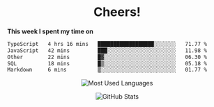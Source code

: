 <h1 align="center">Cheers!</h1>

**This week I spent my time on**
<!--START_SECTION:waka-->

```txt
TypeScript   4 hrs 16 mins   ██████████████████░░░░░░░   71.77 %
JavaScript   42 mins         ███░░░░░░░░░░░░░░░░░░░░░░   11.98 %
Other        22 mins         █▓░░░░░░░░░░░░░░░░░░░░░░░   06.30 %
SQL          18 mins         █▒░░░░░░░░░░░░░░░░░░░░░░░   05.18 %
Markdown     6 mins          ▒░░░░░░░░░░░░░░░░░░░░░░░░   01.77 %
```

<!--END_SECTION:waka-->

<p align="center"><img src="https://github-readme-stats.vercel.app/api/top-langs/?username=thnkrn&layout=compact&hide=html&theme=tokyonight" alt="Most Used Languages" /></p>

<p align="center"><img src="https://github-readme-stats.vercel.app/api?username=thnkrn&show_icons=true&count_private=true&theme=tokyonight&show=reviews&hide_rank=false&rank_icon=github" alt="GitHub Stats" /></p>

<!-- <p align="center"><a href="https://wakatime.com"><img src="https://wakatime.com/share/@thnkrn/40092326-d1bd-471b-89da-9a7c63939402.png" /></p>
 -->
